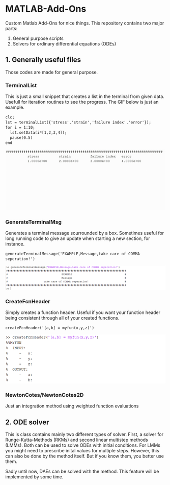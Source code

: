# MATLAB-Add-Ons
Custom Matlab Add-Ons for nice things.
This repository contains two major parts:
1.  General purpose scripts
1.  Solvers for ordinary differential equations (ODEs)

## 1. Generally useful files
Those codes are made for general purpose. 

### TerminalList
This is just a small snippet that creates a list in the terminal from given data. Usefull for iteration routines to see the progress. The GIF below is just an example.
```
clc;
lst = terminalList({'stress','strain','failure index','error'});
for i = 1:10;
  lst.setData(i*[1,2,3,4]);
  pause(0.5)
end
```
![TerminalList_GIF](Miscellaneous/GIF/terminalList.gif)

### GenerateTerminalMsg
Generates a terminal message sourrounded by a box. Sometimes useful for long running code to give an update when starting a new section, for instance.
```
generateTerminalMessage('EXAMPLE,Message,take care of COMMA seperation!')
```
![generateTerminamMsg_PNG](Miscellaneous/PNG/generateTerminalMessage.png)

### CreateFcnHeader
Simply creates a function header. Useful if you want your function header being consistent through all of your created functions.
```
createFcnHeader('[a,b] = myfun(x,y,z)')
```
![creteFcnHeader_PNG](Miscellaneous/PNG/createFcnHeader.png)

### NewtonCotes/NewtonCotes2D
Just an integration method using weighted function evaluations

## 2. ODE solver
This is class contains mainly two different types of solver. First, a solver for Runge-Kutta-Methods (RKMs) and second linear multistep methods (LMMs). Both can be used to solve ODEs with initial conditions. For LMMs you might need to prescribe inital values for multiple steps. However, this can also be done by the method itself. But if you know them, you better use them.

Sadly until now, DAEs can be solved with the method. This feature will be implemented by some time.

